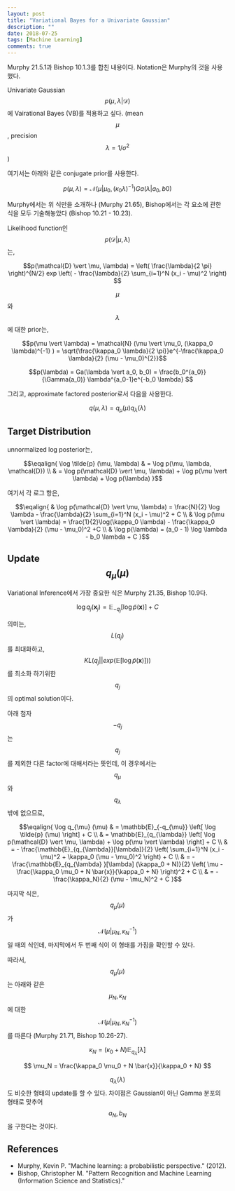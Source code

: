 ```yaml
---
layout: post
title: "Variational Bayes for a Univariate Gaussian"
description: ""
date: 2018-07-25
tags: [Machine Learning]
comments: true
---
```


Murphy 21.5.1과 Bishop 10.1.3를 합친 내용이다. Notation은 Murphy의 것을 사용했다.

Univariate Gaussian $$p(\mu, \lambda \vert \mathcal{D})$$에 Vairational Bayes (VB)를 적용하고 싶다. (mean $$\mu$$, precision $$\lambda = 1/\sigma^2$$)

여기서는 아래와 같은 conjugate prior를 사용한다.

$$ p(\mu, \lambda) = \mathcal{N} (\mu \vert \mu_0, (\kappa_0 \lambda)^{-1}) Ga(\lambda \vert a_0, b0) $$

Murphy에서는 위 식만을 소개하나 (Murphy 21.65), Bishop에서는 각 요소에 관한 식을 모두 기술해놓았다 (Bishop 10.21 - 10.23).

Likelihood function인 $$p(\mathcal{D} \vert \mu, \lambda)$$는,

$$p(\mathcal{D} \vert \mu, \lambda) = \left( \frac{\lambda}{2 \pi} \right)^{N/2} exp \left( - \frac{\lambda}{2} \sum_{i=1}^N (x_i - \mu)^2 \right) $$

$$\mu$$ 와 $$\lambda$$에 대한 prior는,

$$p(\mu \vert \lambda) = \mathcal{N} (\mu \vert \mu_0, (\kappa_0 \lambda)^{-1} ) = \sqrt{\frac{\kappa_0 \lambda}{2 \pi}}e^{-\frac{\kappa_0 \lambda}{2} (\mu - \mu_0)^{2}}$$

$$p(\lambda) = Ga(\lambda \vert a_0, b_0) = \frac{b_0^{a_0}}{\Gamma(a_0)} \lambda^{a_0-1}e^{-b_0 \lambda} $$

그리고, approximate factored posterior로서 다음을 사용한다.

$$ q(\mu, \lambda) = q_{\mu} (\mu) q_{\lambda} (\lambda) $$

## Target Distribution

unnormalized log posterior는,

$$\eqalign{
    \log \tilde{p} (\mu, \lambda)
    & = \log p(\mu, \lambda, \mathcal{D}) \\
    & = \log p(\mathcal{D} \vert \mu, \lambda) + \log p(\mu \vert \lambda) + \log p(\lambda)
}$$

여기서 각 로그 항은,

$$\eqalign{
    & \log p(\mathcal{D} \vert \mu, \lambda) = \frac{N}{2} \log \lambda - \frac{\lambda}{2} \sum_{i=1}^N (x_i - \mu)^2 + C \\
    & \log p(\mu \vert \lambda) = \frac{1}{2}\log(\kappa_0 \lambda) - \frac{\kappa_0 \lambda}{2} (\mu - \mu_0)^2 +C \\
    & \log p(\lambda) = (a_0 - 1) \log \lambda - b_0 \lambda + C
 }$$

## Update $$q_{\mu} (\mu)$$

Variational Inference에서 가장 중요한 식은 Murphy 21.35, Bishop 10.9다.

$$ \log q_j (\textbf{x}_j) = \mathbb{E}_{-q_j} \left[ \log \tilde{p} (\textbf{x}) \right] + C $$

의미는, $$L(q_j)$$를 최대화하고, $$ KL(q_j \vert \vert exp ( \mathbb{E} \left[ \log \tilde{p} (\textbf{x}) \right])) $$ 를 최소화 하기위한 $$q_j$$의 optimal solution이다.

아래 첨자 $$-q_j$$는 $$q_j$$를 제외한 다른 factor에 대해서라는 뜻인데, 이 경우에서는 $$q_{\mu}$$와 $$q_{\lambda}$$ 밖에 없으므로,

$$\eqalign{
    \log q_{\mu} (\mu)
    & = \mathbb{E}_{-q_{\mu}} \left[ \log \tilde{p} (\mu) \right] + C \\
    & = \mathbb{E}_{q_{\lambda}} \left[ \log p(\mathcal{D} \vert \mu, \lambda) + \log p(\mu \vert \lambda)  \right] + C \\
    & = - \frac{\mathbb{E}_{q_{\lambda}}[\lambda]}{2} \left( \sum_{i=1}^N (x_i - \mu)^2  + \kappa_0 (\mu - \mu_0)^2 \right) + C \\
    & = - \frac{\mathbb{E}_{q_{\lambda} }[\lambda] (\kappa_0 + N)}{2} \left(
             \mu - \frac{\kappa_0 \mu_0 + N \bar{x}}{\kappa_0 + N}
         \right)^2 + C \\
    & = - \frac{\kappa_N}{2} (\mu - \mu_N)^2 + C
}$$

마지막 식은, $$q_{\mu} (\mu)$$가 $$ \mathcal{N} (\mu \vert \mu_N, \kappa_N^{-1}) $$일 때의 식인데, 마지막에서 두 번째 식이 이 형태를 가짐을 확인할 수 있다.

따라서, $$q_{\mu} (\mu)$$는 아래와 같은 $$\mu_N, \kappa_N$$에 대한 $$ \mathcal{N} (\mu \vert \mu_N, \kappa_N^{-1}) $$ 를 따른다 (Murphy 21.71, Bishop 10.26-27).

$$ \kappa_N = (\kappa_0 + N) \mathbb{E}_{q_{\lambda}}[\lambda] $$

$$ \mu_N = \frac{\kappa_0 \mu_0 + N \bar{x}}{\kappa_0 + N} $$

$$q_{\lambda} (\lambda)$$도 비슷한 형태의 update를 할 수 있다. 차이점은 Gaussian이 아닌 Gamma 분포의 형태로 맞추어 $$a_N, b_N$$을 구한다는 것이다.

## References
- Murphy, Kevin P. "Machine learning: a probabilistic perspective." (2012).
- Bishop, Christopher M. "Pattern Recognition and Machine Learning (Information Science and Statistics)."
